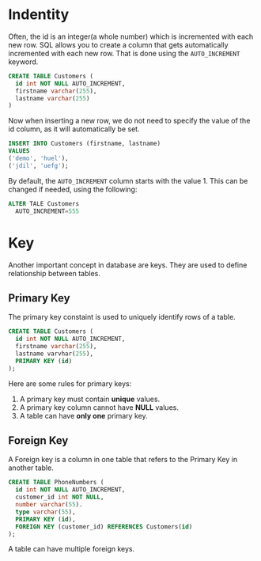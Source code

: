 
# Indentity
Often, the id is an integer(a whole number) which is incremented with each new row. SQL allows you to create a column that gets automatically incremented with each new row. That is done using the `AUTO_INCREMENT` keyword.

```SQL
CREATE TABLE Customers (
  id int NOT NULL AUTO_INCREMENT,
  firstname varchar(255),
  lastname varchar(255)
)
```

Now when inserting a new row, we do not need to specify the value of the id column, as it will automatically be set.
```SQL
INSERT INTO Customers (firstname, lastname)
VALUES
('demo', 'huel'),
('jdil', 'uefg');
```

By default, the `AUTO_INCREMENT` column starts with the value 1. This can be changed if needed, using the following:
```SQL
ALTER TALE Customers
  AUTO_INCREMENT=555
```

# Key
Another important concept in database are keys. They are used to define relationship between tables.
## Primary Key
The primary key constaint is used to uniquely identify rows of a table.
```SQL
CREATE TABLE Customers (
  id int NOT NULL AUTO_INCREMENT,
  firstname varchar(255),
  lastname varvhar(255),
  PRIMARY KEY (id)
);
```
Here are some rules for primary keys:
1. A primary key must contain **unique** values.
2. A primary key column cannot have **NULL** values.
3. A table can have **only one** primary key.

## Foreign Key
A Foreign key is a column in one table that refers to the Primary Key in another table.
```SQL
CREATE TABLE PhoneNumbers (
  id int NOT NULL AUTO_INCREMENT,
  customer_id int NOT NULL,
  number varchar(55).
  type varchar(55),
  PRIMARY KEY (id),
  FOREIGN KEY (customer_id) REFERENCES Customers(id)
);
```
A table can have multiple foreign keys.

